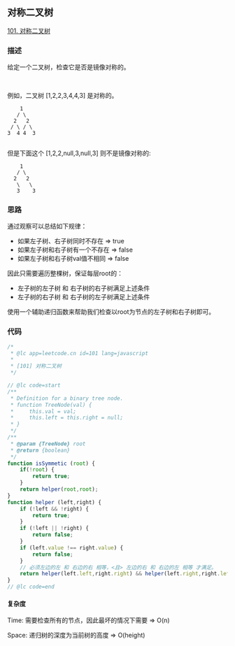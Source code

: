 ## 对称二叉树

[101. 对称二叉树](https://leetcode-cn.com/problems/symmetric-tree/)

### 描述

给定一个二叉树，检查它是否是镜像对称的。

 

例如，二叉树 [1,2,2,3,4,4,3] 是对称的。

```
    1
   / \
  2   2
 / \ / \
3  4 4  3
 
```

但是下面这个 [1,2,2,null,3,null,3] 则不是镜像对称的:

```
    1
   / \
  2   2
   \   \
   3    3
```

### 思路

通过观察可以总结如下规律：

- 如果左子树、右子树同时不存在 => true
- 如果左子树和右子树有一个不存在 => false
- 如果左子树和右子树val值不相同 => false

因此只需要遍历整棵树，保证每层root的：

- 左子树的左子树 和 右子树的右子树满足上述条件
- 左子树的右子树 和 右子树的左子树满足上述条件

使用一个辅助递归函数来帮助我们检查以root为节点的左子树和右子树即可。

### 代码

```js
/*
 * @lc app=leetcode.cn id=101 lang=javascript
 *
 * [101] 对称二叉树
 */

// @lc code=start
/**
 * Definition for a binary tree node.
 * function TreeNode(val) {
 *     this.val = val;
 *     this.left = this.right = null;
 * }
 */
/**
 * @param {TreeNode} root
 * @return {boolean}
 */
function isSymmetic (root) {
    if(!root) {
        return true;
    }
    return helper(root,root);
}
function helper (left,right) {
    if (!left && !right) {
        return true;
    }
    if (!left || !right) {
        return false;
    }
    if (left.value !== right.value) {
        return false;
    }
    // 必须左边的左 和 右边的右 相等，<且> 左边的右 和 右边的左 相等 才满足。
    return helper(left.left,right.right) && helper(left.right,right.left);
}
// @lc code=end
```

#### 复杂度

Time: 需要检查所有的节点，因此最坏的情况下需要 => O(n)

Space: 递归树的深度为当前树的高度 => O(height)

